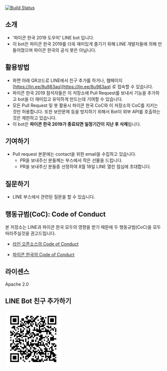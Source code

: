 [![Build Status](https://travis-ci.com/line/line-bot-pyconkr2019.svg?token=oioFqJsXLNtxovczS4Xj&branch=master)](https://travis-ci.com/line/line-bot-pyconkr2019)

## 소개
- '파이콘 한국 2019 도우미' LINE bot 입니다.
- 이 bot은 파이콘 한국 2019를 더욱 재미있게 즐기기 위해 LINE 개발자들에 의해 만들어졌으며 파이콘 한국의 공식 봇은 아닙니다.  

## 활용방법
* 화면 아래 QR코드로 LINE에서 친구 추가를 하거나, 웹페이지 [https://lin.ee/8u983aq](https://lin.ee/8u983aq) 로 접속할 수 있습니다.
* 파이콘 한국 2019 참석자들은 이 저장소에 Pull Request를 보내서 기능을 추가하고 bot을 더 재미있고 유익하게 만드는데 기여할 수 있습니다.
* 모든 Pull Request 및 봇 활용시 파이콘 한국 CoC와 이 저장소의 CoC를 지키는 것만 허용합니다. 또한 보안문제 등을 방지하기 위해서 Bot이 외부 API를 호출하는 것은 제한하고 있습니다.
* 이 bot은 **파이콘 한국 2019가 종료되면 일정기간이 지난 후 삭제**됩니다.

## 기여하기

* Pull request 본문에는 contact을 위한 email을 수집하고 있습니다.
  * PR을 보내주신 분들께는 부스에서 작은 선물을 드립니다.
  * PR을 보내주신 분들중 선정하여 8월 18일 LINE 열린 점심에 초대합니다.

## 질문하기

* LINE 부스에서 관련된 질문을 할 수 있습니다.

## 행동규범(CoC): Code of Conduct 

본 저장소는 LINE과 파이콘 한국 모두의 영향을 받기 때문에 두 행동규범(CoC)을 모두 따라주실것을 권고드립니다. 

* [라인 오픈소스의 Code of Conduct](CONTRIBUTION.md)

* [파이콘 한국의 Code of Conduct](https://www.pycon.kr/coc)

## 라이센스

Apache 2.0



## LINE Bot 친구 추가하기

![LINE 친구추가](/assets/img/bot_qrcode.png)
